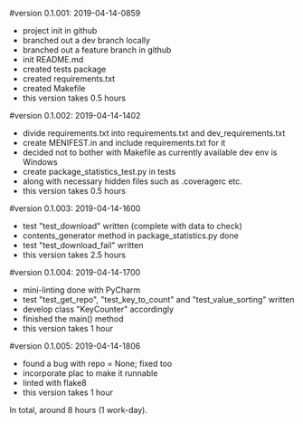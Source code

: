 #version 0.1.001: 2019-04-14-0859 

  * project init in github
  * branched out a dev branch locally
  * branched out a feature branch in github
  * init README.md
  * created tests package
  * created requirements.txt
  * created Makefile
  * this version takes 0.5 hours
    
#version 0.1.002: 2019-04-14-1402

  * divide requirements.txt into requirements.txt and dev_requirements.txt
  * create MENIFEST.in and include requirements.txt for it
  * decided not to bother with Makefile as currently available dev env is Windows
  * create package_statistics_test.py in tests
  * along with necessary hidden files such as .coveragerc etc. 
  * this version takes 0.5 hours
  
#version 0.1.003: 2019-04-14-1600
  * test "test_download" written (complete with data to check)
  * contents_generator method in package_statistics.py done
  * test "test_download_fail" written
  * this version takes 2.5 hours
  
#version 0.1.004: 2019-04-14-1700
  * mini-linting done with PyCharm
  * test "test_get_repo", "test_key_to_count" and "test_value_sorting" written
  * develop class "KeyCounter" accordingly
  * finished the main() method
  * this version takes 1 hour
  
#version 0.1.005: 2019-04-14-1806
  * found a bug with repo = None; fixed too
  * incorporate plac to make it runnable
  * linted with flake8
  * this version takes 1 hour
  
In total, around 8 hours (1 work-day).